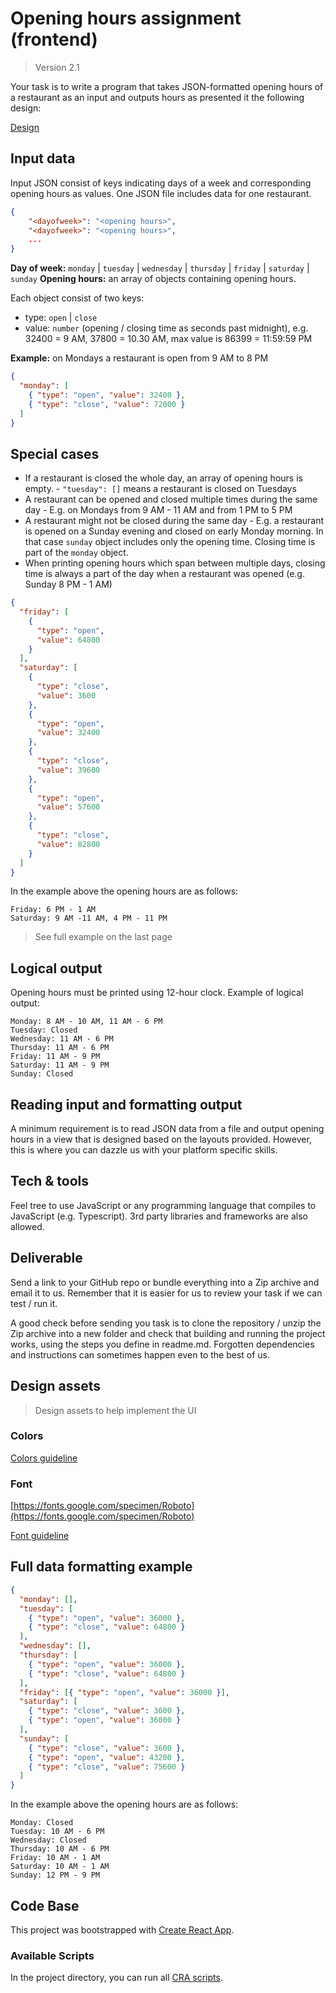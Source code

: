 # Opening hours assignment (frontend)

> Version 2.1

Your task is to write a program that takes JSON-formatted opening hours of a restaurant as an input and outputs hours as presented it the following design:

[Design](design_assets/opening_hours_design.png)

## Input data

Input JSON consist of keys indicating days of a week and corresponding opening hours as values. One JSON file includes data for one restaurant.

```json
{
    "<dayofweek>": "<opening hours>",
    "<dayofweek>": "<opening hours>",
    ...
}
```

**Day of week:** `monday` | `tuesday` | `wednesday` | `thursday` | `friday` | `saturday` | `sunday` **Opening hours:** an array of objects containing opening hours.

Each object consist of two keys:

- type: `open` | `close`
- value: `number` (opening / closing time as seconds past midnight), e.g. 32400 = 9 AM, 37800 = 10.30 AM, max value is 86399 = 11:59:59 PM

**Example:** on Mondays a restaurant is open from 9 AM to 8 PM

```json
{
  "monday": [
    { "type": "open", "value": 32400 },
    { "type": "close", "value": 72000 }
  ]
}
```

## Special cases

- If a restaurant is closed the whole day, an array of opening hours is empty. - `"tuesday": []` means a restaurant is closed on Tuesdays
- A restaurant can be opened and closed multiple times during the same day - E.g. on Mondays from 9 AM - 11 AM and from 1 PM to 5 PM
- A restaurant might not be closed during the same day - E.g. a restaurant is opened on a Sunday evening and closed on early Monday morning. In that case `sunday` object includes only the opening time. Closing time is part of the `monday` object.
- When printing opening hours which span between multiple days, closing time is always a part of the day when a restaurant was opened (e.g. Sunday 8 PM - 1 AM)

```json
{
  "friday": [
    {
      "type": "open",
      "value": 64800
    }
  ],
  "saturday": [
    {
      "type": "close",
      "value": 3600
    },
    {
      "type": "open",
      "value": 32400
    },
    {
      "type": "close",
      "value": 39600
    },
    {
      "type": "open",
      "value": 57600
    },
    {
      "type": "close",
      "value": 82800
    }
  ]
}
```

In the example above the opening hours are as follows:

```
Friday: 6 PM - 1 AM
Saturday: 9 AM -11 AM, 4 PM - 11 PM
```

> See full example on the last page

## Logical output

Opening hours must be printed using 12-hour clock. Example of logical output:

```
Monday: 8 AM - 10 AM, 11 AM - 6 PM
Tuesday: Closed
Wednesday: 11 AM - 6 PM
Thursday: 11 AM - 6 PM
Friday: 11 AM - 9 PM
Saturday: 11 AM - 9 PM
Sunday: Closed
```

## Reading input and formatting output

A minimum requirement is to read JSON data from a file and output opening hours in a view that is designed based on the layouts provided. However, this is where you can dazzle us with your platform specific skills.

## Tech & tools

Feel tree to use JavaScript or any programming language that compiles to JavaScript (e.g. Typescript). 3rd party libraries and frameworks are also allowed.

## Deliverable

Send a link to your GitHub repo or bundle everything into a Zip archive and email it to us. Remember that it is easier for us to review your task if we can test / run it.

A good check before sending you task is to clone the repository / unzip the Zip archive into a new folder and check that building and running the project works, using the steps you define in readme.md. Forgotten dependencies and instructions can sometimes happen even to the best of us.

## Design assets

> Design assets to help implement the UI

### Colors

[Colors guideline](design_assets/colors_guidelines.png)

### Font

[https://fonts.google.com/specimen/Roboto](https://fonts.google.com/specimen/Roboto)

[Font guideline](design_assets/font_guidelines.png)

## Full data formatting example

```json
{
  "monday": [],
  "tuesday": [
    { "type": "open", "value": 36000 },
    { "type": "close", "value": 64800 }
  ],
  "wednesday": [],
  "thursday": [
    { "type": "open", "value": 36000 },
    { "type": "close", "value": 64800 }
  ],
  "friday": [{ "type": "open", "value": 36000 }],
  "saturday": [
    { "type": "close", "value": 3600 },
    { "type": "open", "value": 36000 }
  ],
  "sunday": [
    { "type": "close", "value": 3600 },
    { "type": "open", "value": 43200 },
    { "type": "close", "value": 75600 }
  ]
}
```

In the example above the opening hours are as follows:

```
Monday: Closed
Tuesday: 10 AM - 6 PM
Wednesday: Closed
Thursday: 10 AM - 6 PM
Friday: 10 AM - 1 AM
Saturday: 10 AM - 1 AM
Sunday: 12 PM - 9 PM
```

## Code Base

This project was bootstrapped with [Create React App](https://github.com/facebook/create-react-app).

### Available Scripts

In the project directory, you can run all [CRA scripts](https://github.com/facebook/create-react-app#creating-an-app).
